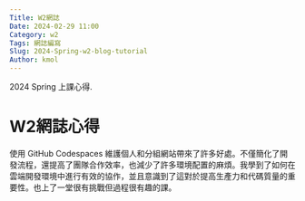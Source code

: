 ```yaml
---
Title: W2網誌
Date: 2024-02-29 11:00
Category: w2
Tags: 網誌編寫
Slug: 2024-Spring-w2-blog-tutorial
Author: kmol
---
```


2024 Spring 上課心得.

<!-- PELICAN_END_SUMMARY -->

# W2網誌心得
使用 GitHub Codespaces 維護個人和分組網站帶來了許多好處。不僅簡化了開發流程，還提高了團隊合作效率，也減少了許多環境配置的麻煩。我學到了如何在雲端開發環境中進行有效的協作，並且意識到了這對於提高生產力和代碼質量的重要性。也上了一堂很有挑戰但過程很有趣的課。
